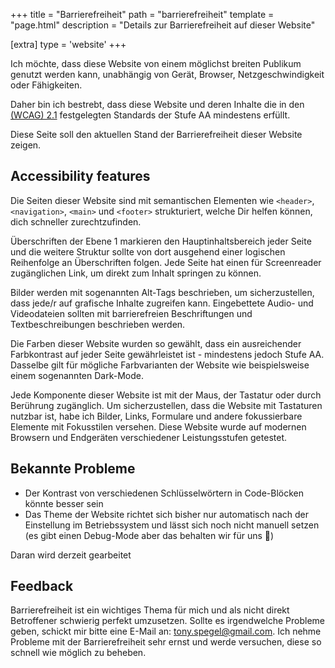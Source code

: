 +++
title = "Barrierefreiheit"
path = "barrierefreiheit"
template = "page.html"
description = "Details zur Barrierefreiheit auf dieser Website"

[extra]
type = 'website'
+++

Ich möchte, dass diese Website von einem möglichst breiten Publikum genutzt werden kann, unabhängig von Gerät, Browser, Netzgeschwindigkeit oder Fähigkeiten.

Daher bin ich bestrebt, dass diese Website und deren Inhalte die in den 
<a class="text-link" target="_blank" rel="noopener noreferrer" href="https://www.w3.org/TR/WCAG21/" title="Web Content Accessibility Guidelines">(WCAG) 2.1</a> festgelegten Standards der Stufe AA mindestens erfüllt.

Diese Seite soll den aktuellen Stand der Barrierefreiheit dieser Website zeigen.

## Accessibility features

Die Seiten dieser Website sind mit semantischen Elementen wie `<header>`, `<navigation>`, `<main>` und `<footer>` strukturiert, welche Dir helfen können, dich schneller zurechtzufinden. 

Überschriften der Ebene 1 markieren den Hauptinhaltsbereich jeder Seite und die weitere Struktur sollte
von dort ausgehend einer logischen Reihenfolge an Überschriften folgen. Jede Seite hat einen für Screenreader zugänglichen Link, um direkt zum Inhalt springen zu können.

Bilder werden mit sogenannten Alt-Tags beschrieben, um sicherzustellen, dass jede/r auf grafische Inhalte zugreifen kann. Eingebettete Audio- und Videodateien sollten mit barrierefreien Beschriftungen und Textbeschreibungen beschrieben werden. 

Die Farben dieser Website wurden so gewählt, dass ein ausreichender Farbkontrast auf jeder Seite gewährleistet ist - mindestens jedoch Stufe AA. Dasselbe gilt für mögliche Farbvarianten der Website
wie beispielsweise einem sogenannten Dark-Mode.

Jede Komponente dieser Website ist mit der Maus, der Tastatur oder durch Berührung zugänglich. Um sicherzustellen, dass die Website mit Tastaturen nutzbar ist, habe ich Bilder, Links, Formulare und andere fokussierbare Elemente mit Fokusstilen versehen. 
Diese Website wurde auf modernen Browsern und Endgeräten verschiedener Leistungsstufen getestet.

## Bekannte Probleme
- Der Kontrast von verschiedenen Schlüsselwörtern in Code-Blöcken könnte besser sein
- Das Theme der Website richtet sich bisher nur automatisch nach der Einstellung im Betriebssystem und lässt sich noch nicht manuell setzen (es gibt einen Debug-Mode aber das behalten wir für uns 🤫)

Daran wird derzeit gearbeitet

## Feedback
Barrierefreiheit ist ein wichtiges Thema für mich und als nicht direkt Betroffener schwierig
perfekt umzusetzen. Sollte es irgendwelche Probleme geben, schickt mir bitte eine E-Mail an: 
<a class="text-link" target="_blank" rel="noopener noreferrer" href="mailto:tony.spegel@gmail.com" title="E-Mail schreiben">tony.spegel@gmail.com</a>. Ich nehme Probleme mit der Barrierefreiheit sehr ernst und werde versuchen, diese so schnell wie möglich zu beheben. 